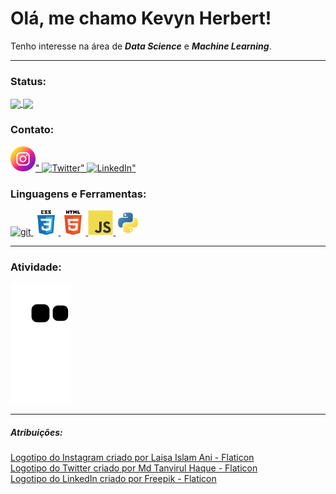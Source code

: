 # Olá, me chamo Kevyn Herbert!
  Tenho interesse na área de ***Data Science*** e ***Machine Learning***.
<hr>

### Status:

<a href="https://github.com/kevyn-herbert">
  <img align="center" src="https://github-readme-stats.vercel.app/api?username=kevyn-herbert&show_icons=true&theme=synthwave&line_height=30" />
  
</a>

<a href="https://github.com/kevyn-herbert">
  <img align="center" src="https://github-readme-stats.vercel.app/api/top-langs/?username=kevyn-herbert&theme=synthwave&layout=compact" style="max-width:100%;" />
       
</a>

### Contato:

<p align="left"> <a href="https://instagram.com/kevyn_here" target="_blank"> <img alt="Instagram" src="icons/instagram.png"/ height="40">" </a>
  <a href="https://twitter.com/kevyn_here" target="_blank"> <img alt="Twitter" src=""/>" </a>
  <a href="https://linkedin.com/in/kevyn-herbert" target="_blank"> <img alt="LinkedIn" src=""/>" </a>
 
### Linguagens e Ferramentas:
  
  <p align="left"> <a href="https://git-scm.com/doc" target="_blank"> <img src="https://www.vectorlogo.zone/logos/git-scm/git-scm-icon.svg" alt="git" width="40" height="40"/> </a>
    <a href="https://developer.mozilla.org/pt-BR/docs/Web/CSS" target="_blank"> <img src="https://raw.githubusercontent.com/devicons/devicon/master/icons/css3/css3-original-wordmark.svg" alt="css3" width="40" height="40"/> </a>
    <a href="https://developer.mozilla.org/pt-BR/docs/Web/HTML" target="_blank"> <img src="https://raw.githubusercontent.com/devicons/devicon/master/icons/html5/html5-original-wordmark.svg" alt="html5" width="40" height="40"/> </a>
    <a href="https://developer.mozilla.org/en-US/docs/Web/JavaScript" target="_blank"> <img src="https://raw.githubusercontent.com/devicons/devicon/master/icons/javascript/javascript-original.svg" alt="javascript" width="40" height="40"/> </a>
    <a href="https://docs.python.org/3/" target="_blank"> <img src="https://raw.githubusercontent.com/devicons/devicon/master/icons/python/python-original.svg" alt="python" width="40" height="40"/> </a> 

<hr>

### Atividade:

![snake gif](https://github.com/Formandodev/Formandodev/blob/output/github-contribution-grid-snake.svg)

<hr>

##### ***Atribuições***:
  <a href="https://www.flaticon.com/br/icones-gratis/logotipo-do-instagram" title="logotipo do instagram ícones">Logotipo do Instagram criado por Laisa Islam Ani - Flaticon</a> <br>
  <a href="https://www.flaticon.com/br/icones-gratis/logotipo-do-twitter" title="logotipo do twitter ícones">Logotipo do Twitter criado por Md Tanvirul Haque - Flaticon</a> <br>
  <a href="https://www.flaticon.com/br/icones-gratis/linkedin" title="linkedin ícones">Logotipo do LinkedIn criado por Freepik - Flaticon</a>
